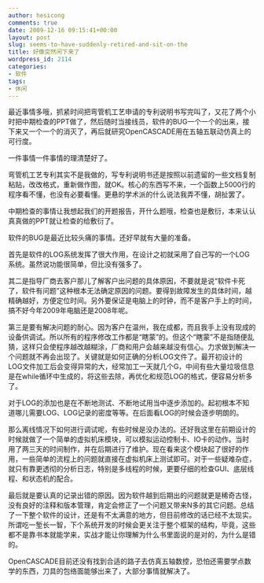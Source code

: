```yaml
---
author: hesicong
comments: true
date: 2009-12-16 09:15:41+00:00
layout: post
slug: seems-to-have-suddenly-retired-and-sit-on-the
title: 好像突然闲下来了
wordpress_id: 2114
categories:
- 软件
tags:
- 休闲
---
```


最近事情多哦，抓紧时间把弯管机工艺申请的专利说明书写完叫了，又花了两个小时把中期检查的PPT做了，然后随时当接线员，软件的BUG一个一个的出来，接下来又一个一个的消灭了，再后就研究OpenCASCADE用在五轴五联动仿真上的可行度。

一件事情一件事情的理清楚好了。

弯管机工艺专利其实不是我做的，写专利说明书还是按照以前遗留的一些文档复制粘贴，改改格式，重新做作图，就OK。核心的东西写不来，一个函数上5000行的程序看不懂，也没有必要看懂。更悬的学术派的什么说法我弄不懂，胡扯罢了。

中期检查的事情让我想起我们的开题报告，开什么题哦，检查也是敷衍，本来认认真真做的PPT就让检查的给敷衍了。

软件的BUG是最近比较头痛的事情。还好早就有大量的准备。

首先是软件的LOG系统发挥了很大作用，在设计之初就采用了自己写的一个LOG系统。虽然说功能很简单，但比没有强多了。

其二是指导厂商去客户那儿了解客户出问题的具体原因，不要就是说“软件卡死了，软件有问题”这种根本无法确定原因的问题。要得到故障发生的具体时间，越精确越好，方便定位时间。另外要保证是电脑上的时钟，而不是客户手上的时间，搞不好今年2009年电脑还是2008年呢。

第三是要有解决问题的耐心。因为客户在温州，我在成都，而且我手上没有现成的设备供调试。所以所有的程序修改工作都是“瞎蒙”的。但这个“瞎蒙”不是指随便乱猜，这样只会使程序越改越糊涂，厂商和用户会越来越没有信心。力求做到解决一个问题就不再会出现了。关键就是如何正确的分析LOG文件了。最开初设计的LOG文件加工后会变得异常的大，经常加工一天就几个G，中间有些大量垃圾信息是在while循环中生成的，将这些去除，再优化和规范LOG的格式，便容易分析多了。

对于LOG的添加也是在不断地测试、不断地试用当中逐步添加的。起初根本不知道哪儿需要LOG、LOG记录的密度等等。在后面看LOG的时候会逐步明朗的。

那么离线情况下如何进行调试呢，有些时候是没办法的。还好我这里在前期设计的时候就做了一个简单的虚拟机床模块，可以模拟运动控制卡、IO卡的动作。当时用了两三天的时间制作，并在后期进行了维护。现在看来这个模块起了很好的作用，一些简单的流程上的问题就直接在虚拟机床上测试即可。对于一些疑难杂症，就只有靠更透彻的分析日志，特别是多线程的时候，更要仔细的检查GUI、底层线程、和状态机的配合。

最后就是要认真的记录出错的原因。因为软件越到后期出的问题就更是稀奇古怪，没有良好的注释和版本管理，肯定会修正了一个问题又带来N多的其它问题。总结了一下整个软件的设计，还是有不太满意的地方，但目前修改的话已经不太现实。所谓吃一堑长一智，下个系统开发的时候会更关注于整个框架的结构，毕竟，这些都不是靠书本就能学来，实战才能让你理解为什么书里面说的是对的，为什么是错的。

OpenCASCADE目前还没有找到合适的路子去仿真五轴数控，恐怕还需要学点数学的东西，刀具的包络面能够出来了，大部分事情就解决了。
